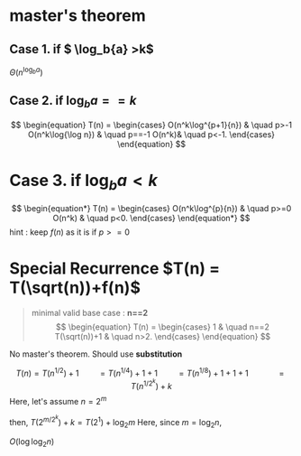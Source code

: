 # master's theorem

## Case 1. if $ \log_b{a} >k$
$\Theta(n^{\log_b{a}})$
## Case 2. if $\log_b{a}==k$
$$
\begin{equation}
T(n) = \begin{cases}
O(n^k\log^{p+1}{n}) & \quad p>-1 
O(n^k\log{\log n}) & \quad p==-1
O(n^k)& \quad p<-1.
\end{cases}
\end{equation}
$$
# Case 3. if $\log_b{a} <k$
$$
\begin{equation*}
T(n) = \begin{cases}
O(n^k\log^{p}{n}) & \quad p>=0
O(n^k) & \quad p<0.
\end{cases}
\end{equation*}
$$
hint : keep $f(n)$ as it is if $p>=0$


# Special Recurrence $T(n) = T(\sqrt(n))+f(n)$

> minimal valid base case : **n==2**
$$
\begin{equation}
T(n) = \begin{cases}
1 & \quad n==2 
T(\sqrt(n))+1 & \quad n>2.
\end{cases}
\end{equation}
$$

No master's theorem. Should use **substitution**

$$
\begin{equation} 
T(n) = T(n^{1/2})+1
\quad\quad=T(n^{1/4})+1+1
\quad\quad=T(n^{1/8})+1+1+1
\quad
\quad\quad=T(n^{1/2^k})+k
\end{equation}
$$
Here, let's assume $n=2^m$

then, $T(2^{m/2^k})+k=T(2^1)+\log_2{m}$
Here, since $m=\log_2{n}$,

$O(\log{\log_2{n}})$
